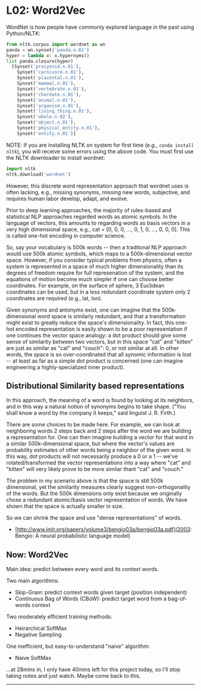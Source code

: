 

# L02: Word2Vec

WordNet is how people have commonly explored language in the past using Python/NLTK:
```python
from nltk.corpus import wordnet as wn
panda = wn.synset('panda.n.01')
hyper = lambda x: x.hypernyms()
list panda.closure(hyper)
  [Synset('procyonid.n.01'),
    Synset('carnivore.n.01'),
    Synset('placental.n.01'),
    Synset('mammal.n.01'),
    Synset('vertebrate.n.01'),
    Synset('chordate.n.01'),
    Synset('animal.n.01'),
    Synset('organism.n.01'),
    Synset('living_thing.n.01'),
    Synset('whole.n.02'),
    Synset('object.n.01'),
    Synset('physical_entity.n.01'),
    Synset('entity.n.01')]
```

NOTE: If you are installing NLTK on system for first time (e.g., `conda install nltk`), you will receive some errors using
the above code.  You must first use the NLTK downloader to install wordnet:
```python
import nltk
nltk.download('wordnet')
```

However, this discrete word representation approach that wordnet uses is often lacking, e.g., missing synonyms,
missing new words, subjective, and requires human labor develop, adapt, and evolve.

Prior to deep learning approaches, the majority of rules-based and statistical NLP approaches regarded 
words as atomic symbols.  In the language of vectors, this amounts to regarding words as basis vectors
in a very high dimensional space, e.g., cat = [0, 0, 0, ..., 0, 1, 0, ..., 0, 0, 0].  This is called
one-hot encoding in computer science.

So, say your vocabulary is 500k words -- then a traditonal NLP approach would use 500k atomic symbols,
which maps to a 500k-dimensional vector space.  However, if you consider typical problems from 
physics, often a system is represented in a space of much higher dimensionality than its degrees of
freedom require for full represenation of the system, and the equations of motion become much simpler
if one can choose better coordinates.  For example, on the surface of sphere, 3 Euclidean coordinates
can be used, but in a less redundant coordinate system only 2 coordinates are required (e.g., lat, lon).

Given synonyms and antonyms exist, one can imagine that the 500k-dimensional word space is similarly
redundant, and that a transformation might exist to greatly reduce the space's dimensionality. In fact,
this one-hot encoded representation is easily shown to be a poor representation if one continues the
vector space analogy: a dot product should give some sense of similarity between two vectors, but in this
space "cat" and "kitten" are just as similar as "cat" and "couch": 0, or not similar at all.  In other words, 
the space is so over-coordinated that all synomic information is lost -- at least as far as a simple dot
product is concerned (one can imagine engineering a highly-specialized inner product).  

## Distributional Similarity based representations
In this approach, the meaning of a word is found by looking at its neighbors, and in this way a
natural notion of synonyms begins to take shape.  ("You shall know a word by the company it keeps,"
said linguist J. R. Firth.)

There are some choices to be made here. For example, we can look at neighboring words 2 steps back and 2
steps after the word we are building a representation for.  One can then imagine building a vector for that
word in a similar 500k-dimensional space, but where the vector's values are probability estimates of other 
words being a neighbor of the given word.  In this way, dot products will not necessarily produce a 0 or
a 1 -- we've rotated/transformed the vector representations into a way where "cat" and "kitten" will very
likely prove to be more similar thant "cat" and "couch."

The problem in my scenario above is that the space is still 500k dimensional, yet the similarity measures
clearly suggest non-orthogonality of the words.  But the 500k dimensions only exist because we originally
chose a redundant atomic/basis vector representation of words. We have shown that the space is actually 
smaller in size.

So we can shrink the space and use "dense representations" of words.

* [http://www.jmlr.org/papers/volume3/bengio03a/bengio03a.pdf](2003: Bengio: A neural probabilistic language model)

## Now: Word2Vec
Main idea: predict between every word and its context words.

Two main algorithms:
* Skip-Gram: predict context words given target (position independent)
* Continuous Bag of Words (CBoW): predict target word from a bag-of-words context

Two moderately efficient training methods:
* Heirarchical SoftMax
* Negative Sampling

One inefficient, but easy-to-understand "naive" algorithm:
* Naive SoftMax

...at 28mins in, I only have 40mins left for this project today, so I'll stop taking notes and just
watch. Maybe come back to this.

----------------
